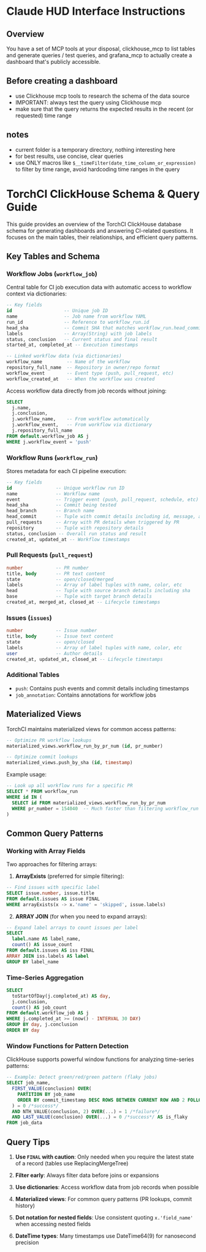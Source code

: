 # Claude HUD Interface Instructions

## Overview

You have a set of MCP tools at your disposal, clickhouse_mcp to list tables and generate queries / test queries, and grafana_mcp to actually create a dashboard that's publicly accessible.

## Before creating a dashboard

- use Clickhouse mcp tools to research the schema of the data source
- IMPORTANT: always test the query using Clickhouse mcp
- make sure that the query returns the expected results in the recent (or requested) time range

## notes

- current folder is a temporary directory, nothing interesting here
- for best results, use concise, clear queries
- use ONLY macros like `$__timeFilter(date_time_column_or_expression)` to filter by time range, avoid hardcoding time ranges in the query



# TorchCI ClickHouse Schema & Query Guide

This guide provides an overview of the TorchCI ClickHouse database schema for generating dashboards and answering CI-related questions. It focuses on the main tables, their relationships, and efficient query patterns.

## Key Tables and Schema

### Workflow Jobs (`workflow_job`)

Central table for CI job execution data with automatic access to workflow context via dictionaries:

```sql
-- Key fields
id                   -- Unique job ID
name                 -- Job name from workflow YAML
run_id               -- Reference to workflow_run.id
head_sha             -- Commit SHA that matches workflow_run.head_commit.id
labels               -- Array(String) with job labels
status, conclusion   -- Current status and final result
started_at, completed_at -- Execution timestamps

-- Linked workflow data (via dictionaries)
workflow_name         -- Name of the workflow
repository_full_name  -- Repository in owner/repo format
workflow_event        -- Event type (push, pull_request, etc)
workflow_created_at   -- When the workflow was created
```

Access workflow data directly from job records without joining:

```sql
SELECT
  j.name,
  j.conclusion,
  j.workflow_name,    -- From workflow automatically
  j.workflow_event,   -- From workflow via dictionary
  j.repository_full_name
FROM default.workflow_job AS j
WHERE j.workflow_event = 'push'
```

### Workflow Runs (`workflow_run`)

Stores metadata for each CI pipeline execution:

```sql
-- Key fields
id                -- Unique workflow run ID
name              -- Workflow name
event             -- Trigger event (push, pull_request, schedule, etc)
head_sha          -- Commit being tested
head_branch       -- Branch name
head_commit       -- Tuple with commit details including id, message, author
pull_requests     -- Array with PR details when triggered by PR
repository        -- Tuple with repository details
status, conclusion -- Overall run status and result
created_at, updated_at -- Workflow timestamps
```

### Pull Requests (`pull_request`)

```sql
number            -- PR number
title, body       -- PR text content
state             -- open/closed/merged
labels            -- Array of label tuples with name, color, etc
head              -- Tuple with source branch details including sha
base              -- Tuple with target branch details
created_at, merged_at, closed_at -- Lifecycle timestamps
```

### Issues (`issues`)

```sql
number            -- Issue number
title, body       -- Issue text content
state             -- open/closed
labels            -- Array of label tuples with name, color, etc
user              -- Author details
created_at, updated_at, closed_at -- Lifecycle timestamps
```

### Additional Tables

- `push`: Contains push events and commit details including timestamps
- `job_annotation`: Contains annotations for workflow jobs

## Materialized Views

TorchCI maintains materialized views for common access patterns:

```sql
-- Optimize PR workflow lookups
materialized_views.workflow_run_by_pr_num (id, pr_number)

-- Optimize commit lookups
materialized_views.push_by_sha (id, timestamp)
```

Example usage:
```sql
-- Look up all workflow runs for a specific PR
SELECT * FROM workflow_run
WHERE id IN (
  SELECT id FROM materialized_views.workflow_run_by_pr_num
  WHERE pr_number = 154040  -- Much faster than filtering workflow_run directly
)
```

## Common Query Patterns

### Working with Array Fields

Two approaches for filtering arrays:

1. **ArrayExists** (preferred for simple filtering):

```sql
-- Find issues with specific label
SELECT issue.number, issue.title
FROM default.issues AS issue FINAL
WHERE arrayExists(x -> x.'name' = 'skipped', issue.labels)
```

2. **ARRAY JOIN** (for when you need to expand arrays):

```sql
-- Expand label arrays to count issues per label
SELECT
  label.name AS label_name,
  count() AS issue_count
FROM default.issues AS iss FINAL
ARRAY JOIN iss.labels AS label
GROUP BY label_name
```

### Time-Series Aggregation

```sql
SELECT
  toStartOfDay(j.completed_at) AS day,
  j.conclusion,
  count() AS job_count
FROM default.workflow_job AS j
WHERE j.completed_at >= (now() - INTERVAL 30 DAY)
GROUP BY day, j.conclusion
ORDER BY day
```

### Window Functions for Pattern Detection

ClickHouse supports powerful window functions for analyzing time-series patterns:

```sql
-- Example: Detect green/red/green pattern (flaky jobs)
SELECT job_name,
  FIRST_VALUE(conclusion) OVER(
    PARTITION BY job_name
    ORDER BY commit_timestamp DESC ROWS BETWEEN CURRENT ROW AND 2 FOLLOWING
  ) = 0 /*success*/
  AND NTH_VALUE(conclusion, 2) OVER(...) = 1 /*failure*/
  AND LAST_VALUE(conclusion) OVER(...) = 0 /*success*/ AS is_flaky
FROM job_data
```

## Query Tips

1. **Use `FINAL` with caution**: Only needed when you require the latest state of a record (tables use ReplacingMergeTree)

2. **Filter early**: Always filter data before joins or expansions

3. **Use dictionaries**: Access workflow data from job records when possible

4. **Materialized views**: For common query patterns (PR lookups, commit history)

5. **Dot notation for nested fields**: Use consistent quoting `x.'field_name'` when accessing nested fields

6. **DateTime types**: Many timestamps use DateTime64(9) for nanosecond precision
